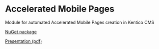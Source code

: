 # Accelerated Mobile Pages
Module for automated Accelerated Mobile Pages creation in Kentico CMS

[NuGet package](https://is.muni.cz/th/409956/fi_m/AcceleratedMobilePages_1.0.2.nupkg)

[Presentation (pdf)](https://is.muni.cz/www/409956/sobha.pdf)
